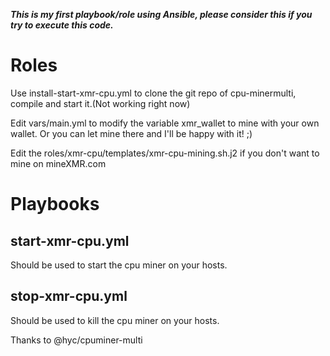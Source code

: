 **_This is my first playbook/role using Ansible, please consider this if you try to execute this code._**

# Roles
Use install-start-xmr-cpu.yml to clone the git repo of cpu-minermulti, compile and start it.(Not working right now)

Edit vars/main.yml to modify the variable xmr_wallet to mine with your own wallet. Or you can let mine there and I'll be happy with it! ;)

Edit the roles/xmr-cpu/templates/xmr-cpu-mining.sh.j2 if you don't want to mine on mineXMR.com

# Playbooks

## start-xmr-cpu.yml
Should be used to start the cpu miner on your hosts.

## stop-xmr-cpu.yml
Should be used to kill the cpu miner on your hosts.

Thanks to @hyc/cpuminer-multi
